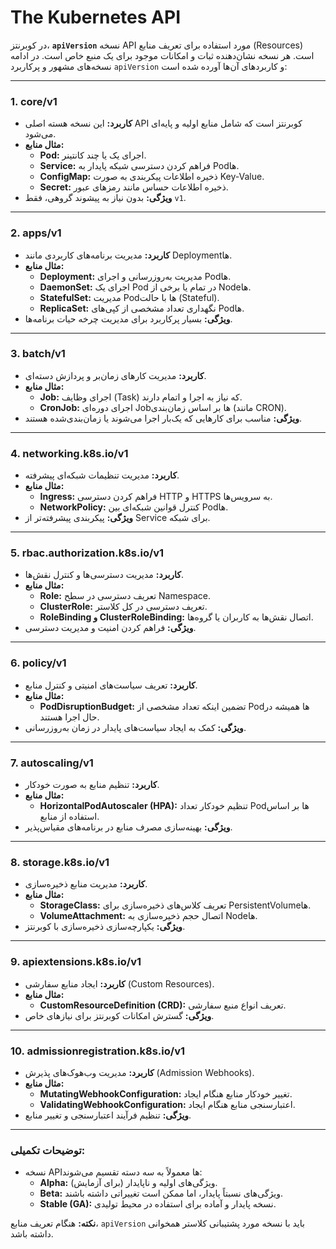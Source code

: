 # The Kubernetes API

در کوبرنتز، **`apiVersion`** نسخه API مورد استفاده برای تعریف منابع (Resources) است. هر نسخه نشان‌دهنده ثبات و امکانات موجود برای یک منبع خاص است. در ادامه نسخه‌های مشهور و پرکاربرد `apiVersion` و کاربردهای آن‌ها آورده شده است:

---

### **1. core/v1**
- **کاربرد:** این نسخه هسته اصلی API کوبرنتز است که شامل منابع اولیه و پایه‌ای می‌شود.
- **مثال منابع:**
  - **Pod:** اجرای یک یا چند کانتینر.
  - **Service:** فراهم کردن دسترسی شبکه پایدار به Podها.
  - **ConfigMap:** ذخیره اطلاعات پیکربندی به صورت Key-Value.
  - **Secret:** ذخیره اطلاعات حساس مانند رمزهای عبور.
- **ویژگی:** بدون نیاز به پیشوند گروهی، فقط `v1`.

---

### **2. apps/v1**
- **کاربرد:** مدیریت برنامه‌های کاربردی مانند Deploymentها.
- **مثال منابع:**
  - **Deployment:** مدیریت به‌روزرسانی و اجرای Podها.
  - **DaemonSet:** اجرای یک Pod در تمام یا برخی از Nodeها.
  - **StatefulSet:** مدیریت Podها با حالت (Stateful).
  - **ReplicaSet:** نگهداری تعداد مشخصی از کپی‌های Podها.
- **ویژگی:** بسیار پرکاربرد برای مدیریت چرخه حیات برنامه‌ها.

---

### **3. batch/v1**
- **کاربرد:** مدیریت کارهای زمان‌بر و پردازش دسته‌ای.
- **مثال منابع:**
  - **Job:** اجرای وظایف (Task) که نیاز به اجرا و اتمام دارند.
  - **CronJob:** اجرای دوره‌ای Jobها بر اساس زمان‌بندی (مانند CRON).
- **ویژگی:** مناسب برای کارهایی که یک‌بار اجرا می‌شوند یا زمان‌بندی‌شده هستند.

---

### **4. networking.k8s.io/v1**
- **کاربرد:** مدیریت تنظیمات شبکه‌ای پیشرفته.
- **مثال منابع:**
  - **Ingress:** فراهم کردن دسترسی HTTP و HTTPS به سرویس‌ها.
  - **NetworkPolicy:** کنترل قوانین شبکه‌ای بین Podها.
- **ویژگی:** پیکربندی پیشرفته‌تر از Service برای شبکه.

---

### **5. rbac.authorization.k8s.io/v1**
- **کاربرد:** مدیریت دسترسی‌ها و کنترل نقش‌ها.
- **مثال منابع:**
  - **Role:** تعریف دسترسی در سطح Namespace.
  - **ClusterRole:** تعریف دسترسی در کل کلاستر.
  - **RoleBinding و ClusterRoleBinding:** اتصال نقش‌ها به کاربران یا گروه‌ها.
- **ویژگی:** فراهم کردن امنیت و مدیریت دسترسی.

---

### **6. policy/v1**
- **کاربرد:** تعریف سیاست‌های امنیتی و کنترل منابع.
- **مثال منابع:**
  - **PodDisruptionBudget:** تضمین اینکه تعداد مشخصی از Podها همیشه در حال اجرا هستند.
- **ویژگی:** کمک به ایجاد سیاست‌های پایدار در زمان به‌روزرسانی.

---

### **7. autoscaling/v1**
- **کاربرد:** تنظیم منابع به صورت خودکار.
- **مثال منابع:**
  - **HorizontalPodAutoscaler (HPA):** تنظیم خودکار تعداد Podها بر اساس استفاده از منابع.
- **ویژگی:** بهینه‌سازی مصرف منابع در برنامه‌های مقیاس‌پذیر.

---

### **8. storage.k8s.io/v1**
- **کاربرد:** مدیریت منابع ذخیره‌سازی.
- **مثال منابع:**
  - **StorageClass:** تعریف کلاس‌های ذخیره‌سازی برای PersistentVolume‌ها.
  - **VolumeAttachment:** اتصال حجم ذخیره‌سازی به Nodeها.
- **ویژگی:** یکپارچه‌سازی ذخیره‌سازی با کوبرنتز.

---

### **9. apiextensions.k8s.io/v1**
- **کاربرد:** ایجاد منابع سفارشی (Custom Resources).
- **مثال منابع:**
  - **CustomResourceDefinition (CRD):** تعریف انواع منبع سفارشی.
- **ویژگی:** گسترش امکانات کوبرنتز برای نیازهای خاص.

---

### **10. admissionregistration.k8s.io/v1**
- **کاربرد:** مدیریت وب‌هوک‌های پذیرش (Admission Webhooks).
- **مثال منابع:**
  - **MutatingWebhookConfiguration:** تغییر خودکار منابع هنگام ایجاد.
  - **ValidatingWebhookConfiguration:** اعتبارسنجی منابع هنگام ایجاد.
- **ویژگی:** تنظیم فرآیند اعتبارسنجی و تغییر منابع.

---

### **توضیحات تکمیلی:**
- نسخه API‌ها معمولاً به سه دسته تقسیم می‌شوند:
  - **Alpha:** ویژگی‌های اولیه و ناپایدار (برای آزمایش).
  - **Beta:** ویژگی‌های نسبتاً پایدار، اما ممکن است تغییراتی داشته باشند.
  - **Stable (GA):** نسخه پایدار و آماده برای استفاده در محیط تولیدی.

**نکته:** هنگام تعریف منابع، `apiVersion` باید با نسخه مورد پشتیبانی کلاستر همخوانی داشته باشد.